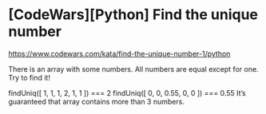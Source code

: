 # [CodeWars][Python] Find the unique number
https://www.codewars.com/kata/find-the-unique-number-1/python

There is an array with some numbers. All numbers are equal except for one. Try to find it!

findUniq([ 1, 1, 1, 2, 1, 1 ]) === 2
findUniq([ 0, 0, 0.55, 0, 0 ]) === 0.55
It’s guaranteed that array contains more than 3 numbers.

